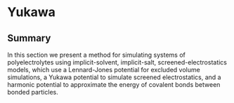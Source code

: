 # Yukawa

## Summary

In this section we present a method for simulating systems of polyelectrolytes using
implicit-solvent, implicit-salt, screened-electrostatics models, which use a Lennard-Jones
potential for excluded volume simulations, a Yukawa potential to simulate screened electrostatics,
and a harmonic potential to approximate the energy of covalent bonds between bonded particles.